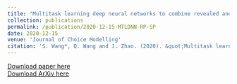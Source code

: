 ```yaml
---
title: "Multitask learning deep neural networks to combine revealed and stated preference data"
collection: publications
permalink: /publication/2020-12-15-MTLDNN-RP-SP
date: 2020-12-15
venue: 'Journal of Choice Modelling'
citation: 'S. Wang*, Q. Wang and J. Zhao. (2020). &quot;Multitask learning deep neural networks to combine revealed and stated preference data.&quot; <i>Journal of Choice Modelling</i>. 100236 .'
---
```


[Download paper here](https://www.sciencedirect.com/science/article/pii/S1755534520300348?casa_token=tuRmp9jV580AAAAA:VEYErqs6Q-Pa1gawtOavv-8adSsCYOoEvoTrj96BI9Px3fMk8vO-UB4u6o0fnsIPWcVl9miyABQ) \
[Download ArXiv here](https://arxiv.org/pdf/1901.00227.pdf)
